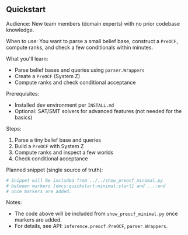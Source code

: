 ## Quickstart

Audience: New team members (domain experts) with no prior codebase knowledge.

When to use: You want to parse a small belief base, construct a `PreOCF`, compute ranks, and check a few conditionals within minutes.

What you'll learn:
- Parse belief bases and queries using `parser.Wrappers`
- Create a `PreOCF` (System Z)
- Compute ranks and check conditional acceptance

Prerequisites:
- Installed dev environment per `INSTALL.md`
- Optional: SAT/SMT solvers for advanced features (not needed for the basics)

Steps:
1) Parse a tiny belief base and queries
2) Build a `PreOCF` with System Z
3) Compute ranks and inspect a few worlds
4) Check conditional acceptance

Planned snippet (single source of truth):

```python
# Snippet will be included from ../../show_preocf_minimal.py
# between markers [docs:quickstart-minimal:start] and ...:end
# once markers are added.
```

Notes:
- The code above will be included from `show_preocf_minimal.py` once markers are added.
- For details, see API: `inference.preocf.PreOCF`, `parser.Wrappers`.
